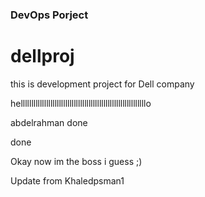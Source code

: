 ### DevOps Porject 
# dellproj
this is development project for Dell company  

helllllllllllllllllllllllllllllllllllllllllllllllllllllllllllo

abdelrahman done



done



Okay now im the boss i guess ;)

Update from Khaledpsman1

